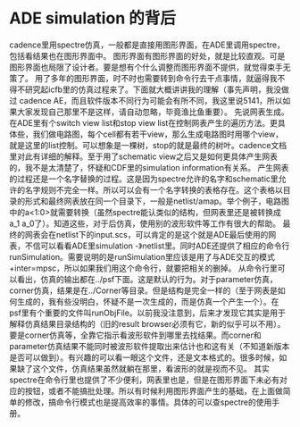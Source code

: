 # ADE simulation 的背后
cadence里用spectre仿真，一般都是直接用图形界面，在ADE里调用spectre，包括看结果也在图形界面中。
图形界面有图形界面的好处，就是比较直观。可是图形界面也局限了设计者。要是想有个什么调整而图形界面不提供，就觉得束手无策了。
用了多年的图形界面，时不时也需要转到命令行去干点事情，就逼得我不得不研究起icfb里的仿真过程来了。下面就大概讲讲我的理解（事先声明，我没做过 cadence AE，而且软件版本不同行为可能会有所不同，我这里说5141，所以如果大家发现自己那里不是这样，请自动忽略，毕竟渔比鱼重要）。
先说网表生成。在ADE里有个switch view list和stop view list在控制网表产生的遍历方法。更具体些，我们做电路图，每个cell都有若干view，那么生成电路图时用哪个view，就是这里的list控制。可以想象是一棵树，stop的就是最终的树叶。cadence文档里对此有详细的解释。至于用了schematic view之后又是如何更具体产生网表的，我不是太清楚了，怀疑和CDF里的simulation information有关系。
产生网表的过程还是一个名字替换的过程。这是因为spectre允许的名字和schematic里允许的名字规则不完全一样。所以可以会有一个名字转换的表格存在。这个表格以目录的形式和最终网表放在同一个目录下，一般是netlist/amap。举个例子，电路图中的a<1:0>就需要转换（虽然spectre能认类似的结构，但网表里还是被转换成a_1 a_0了）。知道这些，对于后仿真，使用别的波形软件等工作有很大的帮助。
最终的网表会在netlist下的input.scs，可以肯定的是这个就是ADE最后使用的网表，不信可以看看ADE里simulation -》netlist里。同时ADE还提供了相应的命令行runSimulation。需要说明的是runSimulation里应该是用了与ADE交互的模式+inter=mpsc，所以如果我们用这个命令行，就要把相关的删掉。
从命令行里可以看出，仿真的输出都在../psf下面。这是默认的行为。对于parameter仿真，corner仿真，结果是在../Corner等目录。但是结构是完全一样的（至于网表是如何生成的，我有些没明白，怀疑不是一次生成的，而是仿真一个产生一个）。在psf里有个重要的文件叫runObjFile。以前我没注意到，后来才发现它其实是用于解释仿真结果目录结构的（旧的result browser必须有它，新的似乎可以不用）。要是corner仿真等，全靠它指示看波形软件到哪里去找结果。而corner和parameter仿真结果不能同时被波形软件提取出来估计也和这有关（不知道新版本是否可以做到）。有兴趣的可以看一眼这个文件，还是文本格式的。很多时候，如果缺了这个文件，仿真结果虽然就躺在那里，看波形的就是视而不见。
其实spectre在命令行里也提供了不少便利，网表里也是，但是在图形界面下未必有对应的按钮，或者不能搞批处理。所以有时候利用图形界面产生的基础，在上面做简单的修改，搞命令行模式也是提高效率的事情。具体的可以查spectre的使用手册。
 

